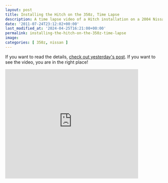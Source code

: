 ```yaml
---
layout: post
title: Installing the Hitch on the 350z, Time Lapse
description: A time lapse video of a Hitch installation on a 2004 Nissan 350Z
date: '2011-07-24T23:12:02+00:00'
last_modified_at: '2024-04-25T16:21:00+00:00'
permalink: installing-the-hitch-on-the-350z-time-lapse
image:
categories: [ 350z, nissan ]
---
```

If you want to read the details, [check out yesterday's post](350z-trailer-hitch-take-2). If you want to see the video, you are in the right place!


<iframe width="425" height="349" src="https://www.youtube.com/embed/ISWWwr0KpRc?rel=0" frameborder="0" allowfullscreen></iframe>
